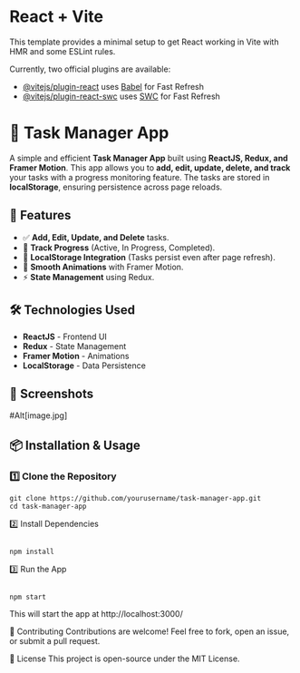# React + Vite

This template provides a minimal setup to get React working in Vite with HMR and some ESLint rules.

Currently, two official plugins are available:

- [@vitejs/plugin-react](https://github.com/vitejs/vite-plugin-react/blob/main/packages/plugin-react/README.md) uses [Babel](https://babeljs.io/) for Fast Refresh
- [@vitejs/plugin-react-swc](https://github.com/vitejs/vite-plugin-react-swc) uses [SWC](https://swc.rs/) for Fast Refresh


# 📝 Task Manager App  

A simple and efficient **Task Manager App** built using **ReactJS, Redux, and Framer Motion**. This app allows you to **add, edit, update, delete, and track** your tasks with a progress monitoring feature. The tasks are stored in **localStorage**, ensuring persistence across page reloads.  

## 🚀 Features  
- ✅ **Add, Edit, Update, and Delete** tasks.  
- 🔄 **Track Progress** (Active, In Progress, Completed).  
- 💾 **LocalStorage Integration** (Tasks persist even after page refresh).  
- 🎨 **Smooth Animations** with Framer Motion.  
- ⚡ **State Management** using Redux.  

## 🛠️ Technologies Used  
- **ReactJS** - Frontend UI  
- **Redux** - State Management  
- **Framer Motion** - Animations  
- **LocalStorage** - Data Persistence  

## 📸 Screenshots  
#Alt[image.jpg]  

## 📦 Installation & Usage  
### 1️⃣ Clone the Repository  
```
git clone https://github.com/yourusername/task-manager-app.git
cd task-manager-app
```
2️⃣ Install Dependencies
```

npm install
```
3️⃣ Run the App
```

npm start
```
This will start the app at http://localhost:3000/

🤝 Contributing
Contributions are welcome! Feel free to fork, open an issue, or submit a pull request.

📄 License
This project is open-source under the MIT License.

